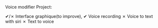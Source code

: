 Voice modifier Project:

✔/✗ Interface graphique(to improve),
✔ Voice recording
✗ Voice to text with siri
✗ Text to voice
